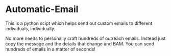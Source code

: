 # Automatic-Email
This is a python scipt which helps send out custom emails to different individuals, individually.

No more needs to personally craft hundreds of outreach emails. Instead just copy the message and the details that change and BAM.
You can send hundreds of emails in a matter of seconds!
